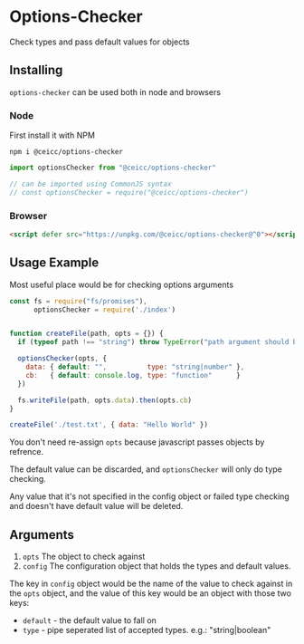 # Options-Checker
Check types and pass default values for objects

## Installing
`options-checker` can be used both in node and browsers

### Node
First install it with NPM

`npm i @ceicc/options-checker`

```js
import optionsChecker from "@ceicc/options-checker"

// can be imported using CommonJS syntax
// const optionsChecker = require("@ceicc/options-checker")
```
### Browser
```html
<script defer src="https://unpkg.com/@ceicc/options-checker@^0"></script>
```

## Usage Example
Most useful place would be for checking options arguments

```js
const fs = require("fs/promises"),
      optionsChecker = require('./index')


function createFile(path, opts = {}) {
  if (typeof path !== "string") throw TypeError("path argument should be string")

  optionsChecker(opts, {
    data: { default: "",          type: "string|number" },
    cb:   { default: console.log, type: "function"      }
  })

  fs.writeFile(path, opts.data).then(opts.cb)
}

createFile('./test.txt', { data: "Hello World" })
```

You don't need re-assign `opts` because javascript passes objects by refrence.

The default value can be discarded, and `optionsChecker` will only do type checking.

Any value that it's not specified in the config object or failed type checking and doesn't have default value will be deleted.

## Arguments
  1. `opts` The object to check against
  2. `config` The configuration object that holds the types and default values.

The key in `config` object would be the name of the value to check against in the `opts` object, and the value of this key would be an object with those two keys:

- `default` - the default value to fall on
- `type` - pipe seperated list of accepted types. e.g.: "string|boolean"